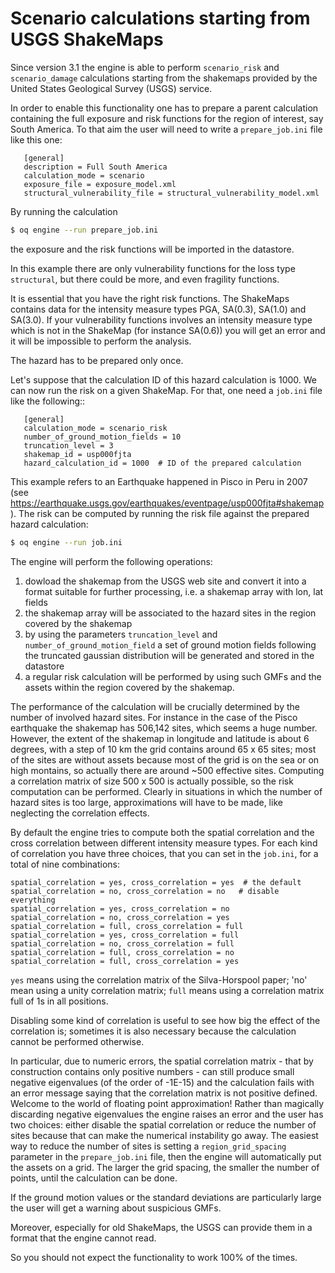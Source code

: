 Scenario calculations starting from USGS ShakeMaps
==================================================

Since version 3.1 the engine is able to perform `scenario_risk`
and `scenario_damage` calculations starting from the shakemaps provided
by the United States Geological Survey (USGS) service.

In order to enable this functionality one has to prepare a parent
calculation containing the full exposure and risk functions for the
region of interest, say South America. To that aim the user will need
to write a `prepare_job.ini` file like this one:

```
   [general]
   description = Full South America
   calculation_mode = scenario
   exposure_file = exposure_model.xml
   structural_vulnerability_file = structural_vulnerability_model.xml
```
By running the calculation

```bash
$ oq engine --run prepare_job.ini
```

the exposure and the risk functions will be imported in the datastore.

In this example there are only vulnerability functions for the loss type
`structural`, but there could be more, and even fragility functions.

It is essential that you have the right risk functions.
The ShakeMaps contains data for the intensity measure types PGA, SA(0.3),
SA(1.0) and SA(3.0). If your vulnerability functions involves an intensity
measure type which is not in the ShakeMap (for instance SA(0.6)) you will
get an error and it will be impossible to perform the analysis.

The hazard has to be prepared only once.

Let's suppose that the calculation ID of this hazard calculation is 1000.
We can now run the risk on a given ShakeMap.
For that, one need a `job.ini` file like the following::

```
   [general]
   calculation_mode = scenario_risk
   number_of_ground_motion_fields = 10
   truncation_level = 3
   shakemap_id = usp000fjta
   hazard_calculation_id = 1000  # ID of the prepared calculation
```

This example refers to an Earthquake happened in Pisco in Peru in 2007
(see https://earthquake.usgs.gov/earthquakes/eventpage/usp000fjta#shakemap).
The risk can be computed by running the risk file against the prepared
hazard calculation:

```bash
$ oq engine --run job.ini
```

The engine will perform the following operations:

1. dowload the shakemap from the USGS web site and convert it into a format
   suitable for further processing, i.e. a shakemap array with lon, lat fields
2. the shakemap array will be associated to the hazard sites in the region
   covered by the shakemap
3. by using the parameters `truncation_level` and
   `number_of_ground_motion_field` a set of ground motion fields following the
   truncated gaussian distribution will be generated and stored in the datastore
4. a regular risk calculation will be performed by using such GMFs and the
   assets within the region covered by the shakemap.
   
The performance of the calculation will be crucially determined by the number
of involved hazard sites. For instance in the case of the Pisco earthquake
the shakemap has 506,142 sites, which seems a huge number. However,
the extent of the shakemap in longitude and latitude is about 6 degrees,
with a step of 10 km the grid contains around 65 x 65 sites;
most of the sites are without assets because most of the
grid is on the sea or on high montains, so actually there are
around ~500 effective sites. Computing a correlation matrix of size
500 x 500 is actually possible, so the risk computation can be performed.
Clearly in situations in which the number of hazard sites is too large,
approximations will have to be made, like neglecting the correlation
effects.

By default the engine tries to compute both the spatial correlation and the
cross correlation between different intensity measure types. For each kind
of correlation you have three choices, that you can set in the `job.ini`,
for a total of nine combinations:

```
spatial_correlation = yes, cross_correlation = yes  # the default
spatial_correlation = no, cross_correlation = no   # disable everything
spatial_correlation = yes, cross_correlation = no
spatial_correlation = no, cross_correlation = yes
spatial_correlation = full, cross_correlation = full
spatial_correlation = yes, cross_correlation = full
spatial_correlation = no, cross_correlation = full
spatial_correlation = full, cross_correlation = no
spatial_correlation = full, cross_correlation = yes
```

`yes` means using the correlation matrix of the Silva-Horspool paper;
'no' mean using a unity correlation matrix; `full` means using a correlation
matrix full of 1s in all positions.

Disabling some kind of correlation is useful to see how big the effect
of the correlation is; sometimes it is also necessary because the
calculation cannot be performed otherwise.

In particular, due to numeric errors, the spatial correlation matrix - that
by construction contains only positive numbers - can still produce small
negative eigenvalues (of the order of -1E-15) and the calculation fails
with an error message saying that the correlation matrix is not positive
defined. Welcome to the world of floating point approximation!
Rather than magically discarding negative eigenvalues the engine raises
an error and the user has two choices: either disable the spatial correlation
or reduce the number of sites because that can make the numerical instability
go away. The easiest way to reduce the number of sites is setting a
`region_grid_spacing` parameter in the `prepare_job.ini` file, then the
engine will automatically put the assets on a grid. The larger the grid
spacing, the smaller the number of points, until the calculation can be done.

If the ground motion values or the standard deviations are particularly
large the user will get a warning about suspicious GMFs.

Moreover, especially for old ShakeMaps, the USGS can provide them in a
format that the engine cannot read.

So you should not expect the functionality to work 100% of the times.
